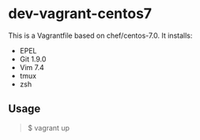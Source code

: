 # dev-vagrant-centos7

This is a Vagrantfile based on chef/centos-7.0.
It installs:

- EPEL
- Git 1.9.0
- Vim 7.4
- tmux
- zsh

## Usage

> $ vagrant up

